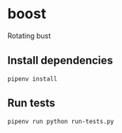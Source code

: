 # boost
Rotating bust

## Install dependencies

    pipenv install

## Run tests

    pipenv run python run-tests.py
